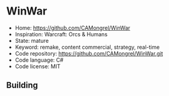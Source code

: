# WinWar

- Home: https://github.com/CAMongrel/WinWar
- Inspiration: Warcraft: Orcs & Humans
- State: mature
- Keyword: remake, content commercial, strategy, real-time
- Code repository: https://github.com/CAMongrel/WinWar.git
- Code language: C#
- Code license: MIT

## Building
